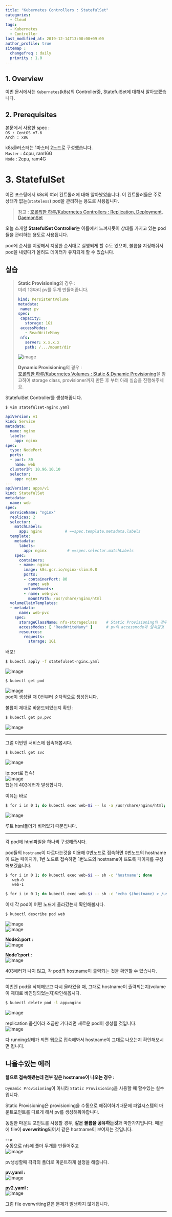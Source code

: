 ```yaml
---
title: "Kubernetes Controllers : StatefulSet"
categories: 
  - Cloud
tags:
  - Kubernetes
  - Controller
last_modified_at: 2019-12-14T13:00:00+09:00
author_profile: true
sitemap :
  changefreq : daily
  priority : 1.0
---
```


## 1. Overview
이번 문서에서는 `Kubernetes`(k8s)의 Controller중, StatefulSet에 대해서 알아보겠습니다.   

## 2. Prerequisites

본문에서 사용한 spec :  
`OS : CentOS v7.6`  
`Arch : x86`  

k8s클러스터는 1마스터 2노드로 구성했습니다.  
`Master` : 4cpu, ram16G  
`Node` : 2cpu, ram4G  

# 3. StatefulSet
이전 포스팅에서 k8s의 여러 컨트롤러에 대해 알아봤었습니다. 이 컨트롤러들은 주로 상태가 없는(`stateless`) pod을 관리하는 용도로 사용됩니다.  
> 참고 : [호롤리한 하루/Kubernetes Controllers : Replication, Deployment, DaemonSet](https://gruuuuu.github.io/cloud/k8s-controllers/)


오늘 소개할 **StatefulSet Controller**는 이름에서 느껴지듯이 상태를 가지고 있는 pod들을 관리하는 용도로 사용됩니다.  

pod에 순서를 지정해서 지정한 순서대로 실행되게 할 수도 있으며, 볼륨을 지정해줘서 pod을 내렸다가 올려도 데이터가 유지되게 할 수 있습니다.  

## 실습

> **Static Provisioning**의 경우 :  
>미리 1G짜리 pv를 두개 만들어줍니다.  
>~~~yaml
>kind: PersistentVolume
>metadata:
>  name: pv
>spec:
>  capacity:
>    storage: 1Gi
>  accessModes:
>    - ReadWriteMany
>  nfs:
>    server: x.x.x.x
>    path: /.../mount/dir
>~~~
>![image](https://user-images.githubusercontent.com/15958325/70845527-1f289300-1e93-11ea-89dd-73b201a27779.png)  
>
>**Dynamic Provisioning**의 경우 :  
>[호롤리한 하루/Kubernetes Volumes : Static & Dynamic Provisioning](https://gruuuuu.github.io/cloud/k8s-volume/#%EC%8B%A4%EC%8A%B5--dynamic-provisioning-with-nfs)을 참고하여 storage class, provisioner까지 만든 후 부터 아래 실습을 진행해주세요.  

StatefulSet Controller를 생성해줍니다.  
~~~sh
$ vim statefulset-nginx.yaml
~~~

~~~yaml
apiVersion: v1
kind: Service
metadata:
  name: nginx
  labels:
    app: nginx
spec:
  type: NodePort
  ports:
  - port: 80
    name: web
  clusterIP: 10.96.10.10
  selector:
    app: nginx
---
apiVersion: apps/v1
kind: StatefulSet
metadata:
  name: web
spec:
  serviceName: "nginx"
  replicas: 2
  selector:
    matchLabels:
      app: nginx          # ==spec.template.metadata.labels
  template:
    metadata:
      labels:
        app: nginx         # ==spec.selector.matchLabels
    spec:
      containers:
      - name: nginx
        image: k8s.gcr.io/nginx-slim:0.8
        ports:
        - containerPort: 80
          name: web
        volumeMounts:
        - name: web-pvc
          mountPath: /usr/share/nginx/html
  volumeClaimTemplates:
  - metadata:
      name: web-pvc
    spec:
      storageClassName: nfs-storageclass    # Static Provisioning의 경우에는 주석처리!
      accessModes: [ "ReadWriteMany" ]      # pv의 accessmode와 일치할것
      resources:
        requests:
          storage: 1Gi
~~~

배포!  
~~~sh
$ kubectl apply -f statefulset-nginx.yaml
~~~
![image](https://user-images.githubusercontent.com/15958325/70845644-8dba2080-1e94-11ea-8174-3b303f79d2ca.png)  

~~~sh
$ kubectl get pod
~~~
![image](https://user-images.githubusercontent.com/15958325/70845651-a0ccf080-1e94-11ea-9444-c7692b802763.png)  
pod이 생성될 때 0번부터 순차적으로 생성됩니다.  

볼륨이 제대로 바운드되었는지 확인 :  
~~~sh
$ kubectl get pv,pvc
~~~
![image](https://user-images.githubusercontent.com/15958325/70845684-e7224f80-1e94-11ea-90ca-f992d96ede0c.png)  

----
그럼 이번엔 서비스에 접속해봅시다.  
~~~sh
$ kubectl get svc
~~~
![image](https://user-images.githubusercontent.com/15958325/70845697-0620e180-1e95-11ea-9680-48969675d826.png)

ip:port로 접속!  
![image](https://user-images.githubusercontent.com/15958325/70845721-4718f600-1e95-11ea-8a87-784ba406881d.png)  
했는데 403에러가 발생합니다.  

이유는 바로 
~~~sh
$ for i in 0 1; do kubectl exec web-$i -- ls -a /usr/share/nginx/html; done
~~~
![image](https://user-images.githubusercontent.com/15958325/70845736-6ca5ff80-1e95-11ea-9582-5761663fcdc1.png)  

루트 html폴더가 비어있기 때문입니다.  

----
각 pod에 html파일을 하나씩 구성해줍시다.  

pod들의 `hostname`이 다르다는것을 이용해 0번노드로 접속하면 0번노드의 hostname이 뜨는 페이지가, 1번 노드로 접속하면 1번노드의 hostname이 뜨도록 페이지를 구성해보겠습니다.  

~~~sh
$ for i in 0 1; do kubectl exec web-$i -- sh -c 'hostname'; done
   web-0
   web-1

$ for i in 0 1; do kubectl exec web-$i -- sh -c 'echo $(hostname) > /usr/share/nginx/html/index.html'; done
~~~

이제 각 pod이 어떤 노드에 올라갔는지 확인해봅시다.  
~~~sh
$ kubectl describe pod web
~~~
![image](https://user-images.githubusercontent.com/15958325/70845973-11294100-1e98-11ea-8844-8f8149851a4b.png)  
![image](https://user-images.githubusercontent.com/15958325/70845976-138b9b00-1e98-11ea-8d13-d39c19347e17.png)  

**Node2:port :**  
![image](https://user-images.githubusercontent.com/15958325/70846007-6e24f700-1e98-11ea-9aeb-a80eda5fc82a.png)

**Node1:port :**   
![image](https://user-images.githubusercontent.com/15958325/70846017-8bf25c00-1e98-11ea-96df-8e235b56d799.png)

403에러가 나지 않고, 각 pod의 hostname이 출력되는 것을 확인할 수 있습니다.  

----
이번엔 pod을 삭제해보고 다시 올라왔을 때, 그대로 hostname이 출력되는지(volume이 제대로 바인딩되었는지)확인해봅시다.  

~~~sh 
$ kubectl delete pod -l app=nginx
~~~
![image](https://user-images.githubusercontent.com/15958325/70846069-f3a8a700-1e98-11ea-833d-69a78786b526.png)  

replication 옵션이라 조금만 기다리면 새로운 pod이 생성될 것입니다.  
![image](https://user-images.githubusercontent.com/15958325/70846076-07540d80-1e99-11ea-94ed-1065312d2ff9.png)  

다 running상태가 되면 웹으로 접속해봐서 hostname이 그대로 나오는지 확인해보시면 됩니다.  

## 나올수있는 에러
**웹으로 접속해봤는데 전부 같은 hostname이 나오는 경우 :**  

`Dynamic Provisioning`이 아니라 `Static Provisioning`을 사용할 때 할수있는 실수입니다.  

Static Provisioning은 provisioning을 수동으로 해줘야하기때문에 파일시스템의 마운트포인트를 다르게 해서 pv를 생성해줘야합니다.  

동일한 마운트 포인트를 사용할 경우, **같은 볼륨을 공유하는것**과 마찬가지입니다. 때문에 file이 **overwriting**되어서 같은 hostname이 보여지는 것입니다.  

**-->**  
수동으로 nfs에 폴더 두개를 만들어주고  
![image](https://user-images.githubusercontent.com/15958325/70846232-99a8e100-1e9a-11ea-9b7e-3d4fbeb4ccaf.png)  

pv생성할때 각각의 폴더로 마운트하게 설정을 해줍니다.  

**pv.yaml :**  
![image](https://user-images.githubusercontent.com/15958325/70846236-b9400980-1e9a-11ea-8e9b-512cd2b3ad39.png)  

**pv2.yaml :**  
![image](https://user-images.githubusercontent.com/15958325/70846243-cf4dca00-1e9a-11ea-8edd-1be30ad42de0.png)   

그럼 file overwriting같은 문제가 발생하지 않게됩니다.  

----